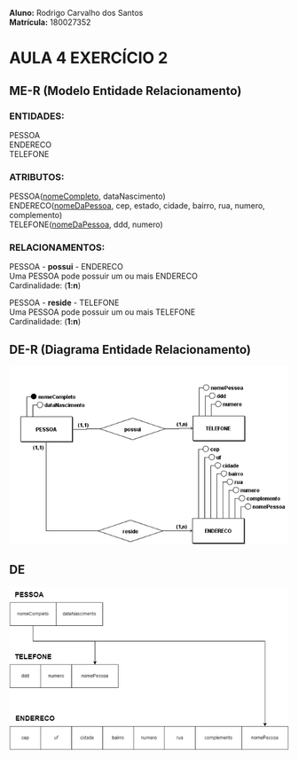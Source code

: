 <style>
    footer {
        text-align: center;
        page-break-after: always;
    }
</style>

<!--
     METODOLOGIA =>   (primeiro) ME-R =>   (depois) DE-R =>   (finaliza) DE

ENUNCIADO

Existe a necessidade de criação de uma agenda pessoal para uma única pessoa contendo os dados de identificação de cada pessoa cadastrada, seu(s) endereço(s) e telefone(s), parentescos primários (somente cônjuge, filhos e pais) identificados com os dados pessoais (nome e data de nascimento) de cada um destes parentes que serão registrados (armazenados na agenda pessoal).

Respeite as regras para elaboração do ME-R e dos diagramas (DE-R e Diagrama de Esquemas), conforme foi estudado nas últimas aulas.

-->

**Aluno:** Rodrigo Carvalho dos Santos<br>
**Matrícula:** 180027352<br>

# AULA 4 EXERCÍCIO 2

## ME-R (Modelo Entidade Relacionamento)

### ENTIDADES:

PESSOA<br>
ENDERECO<br>
TELEFONE<br>

### ATRIBUTOS:

PESSOA(<u>nomeCompleto</u>, dataNascimento)<br>
ENDERECO(<u>nomeDaPessoa</u>, cep, estado, cidade, bairro, rua, numero, complemento)<br>
TELEFONE(<u>nomeDaPessoa</u>, ddd, numero)<br>

### RELACIONAMENTOS:

PESSOA - **possui** - ENDERECO<br>
Uma PESSOA pode possuir um ou mais ENDERECO<br>
Cardinalidade: (**1:n**)<br>

PESSOA - **reside** - TELEFONE<br>
Uma PESSOA pode possuir um ou mais TELEFONE<br>
Cardinalidade: (**1:n**)<br>

<footer></footer>

## DE-R (Diagrama Entidade Relacionamento)

![](Conceitual_RodrigoSantos_180027352.png)

<footer></footer>

## DE

![](Esquema_RodrigoSantos_180027352.png)
